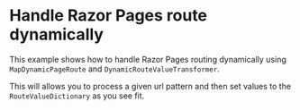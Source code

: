 # Handle Razor Pages route dynamically

This example shows how to handle Razor Pages routing dynamically using `MapDynamicPageRoute` and `DynamicRouteValueTransformer`.

This will allows you to process a given url pattern and then set values to the `RouteValueDictionary` as you see fit.